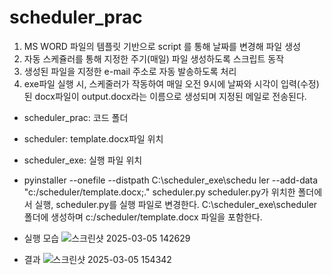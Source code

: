 # scheduler_prac

1. MS WORD 파일의 템플릿 기반으로 script 를 통해 날짜를 변경해 파일 생성
2. 자동 스케쥴러를 통해 지정한 주기(매일) 파일 생성하도록 스크립트 동작
3. 생성된 파일을 지정한 e-mail 주소로 자동 발송하도록 처리
4. exe파일 실행 시, 스케줄러가 작동하여 매일 오전 9시에 날짜와 시각이 입력(수정)된 docx파일이 output.docx라는 이름으로 생성되며 지정된 메일로 전송된다.

- scheduler_prac: 코드 폴더
- scheduler: template.docx파일 위치
- scheduler_exe: 실행 파일 위치

- pyinstaller --onefile --distpath C:\scheduler_exe\schedu
ler --add-data "c:/scheduler/template.docx;." scheduler.py
scheduler.py가 위치한 폴더에서 실행, scheduler.py를 실행 파일로 변경한다. C:\scheduler_exe\scheduler 폴더에 생성하며 c:/scheduler/template.docx 파일을 포함한다.

- 실행 모습
![스크린샷 2025-03-05 142629](https://github.com/user-attachments/assets/77a98e5a-02e9-4794-8d12-673fa90a420d)
- 결과
![스크린샷 2025-03-05 154342](https://github.com/user-attachments/assets/1df1f91e-c0ad-444e-a454-58bddd1ecfed)
